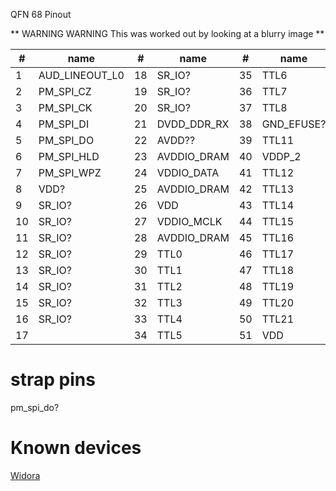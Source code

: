QFN 68 Pinout

** WARNING WARNING This was worked out by looking at a blurry image **

| #  | name           | #  | name        | #  | name       | #  | name        |
|----|----------------|----|-------------|----|------------|----|-------------|
| 1  | AUD_LINEOUT_L0 | 18 | SR_IO?      | 35 | TTL6       | 52 | VDD         |
| 2  | PM_SPI_CZ      | 19 | SR_IO?      | 36 | TTL7       | 53 | DP_P1       |
| 3  | PM_SPI_CK      | 20 | SR_IO?      | 37 | TTL8       | 54 | DM_P1       |
| 4  | PM_SPI_DI      | 21 | DVDD_DDR_RX | 38 | GND_EFUSE? | 55 | AVDD_USB    |
| 5  | PM_SPI_DO      | 22 | AVDD??      | 39 | TTL11      | 56 | VDD         |
| 6  | PM_SPI_HLD     | 23 | AVDDIO_DRAM | 40 | VDDP_2     | 57 | RESET       |
| 7  | PM_SPI_WPZ     | 24 | VDDIO_DATA  | 41 | TTL12      | 58 | PM_UART_TX  |
| 8  | VDD?           | 25 | AVDDIO_DRAM | 42 | TTL13      | 59 | PM_UART_RX  |
| 9  | SR_IO?         | 26 | VDD         | 43 | TTL14      | 60 | SAR_GPIO2   |
| 10 | SR_IO?         | 27 | VDDIO_MCLK  | 44 | TTL15      | 61 | SAR_GPIO1   |
| 11 | SR_IO?         | 28 | AVDDIO_DRAM | 45 | TTL16      | 62 | SAR_GPIO0   |
| 12 | SR_IO?         | 29 | TTL0        | 46 | TTL17      | 63 | AVDD_XTAL   |
| 13 | SR_IO?         | 30 | TTL1        | 47 | TTL18      | 64 | XTAL_IN     |
| 14 | SR_IO?         | 31 | TTL2        | 48 | TTL19      | 65 | XTAL_OUT    |
| 15 | SR_IO?         | 32 | TTL3        | 49 | TTL20      | 66 | AVDD_AUD    |
| 16 | SR_IO?         | 33 | TTL4        | 50 | TTL21      | 67 | AUD_VAG     |
| 17 |                | 34 | TTL5        | 51 | VDD        | 68 | AUD_VRM_DAC |

# strap pins 

pm_spi_do?

# Known devices

[Widora](https://sns.widora.io/topic/767/ssd210-demo%E6%9D%BF-%E4%B8%8B%E4%B8%80%E6%AD%A5%E5%87%86%E5%A4%87%E7%82%B9%E5%B1%8F)

